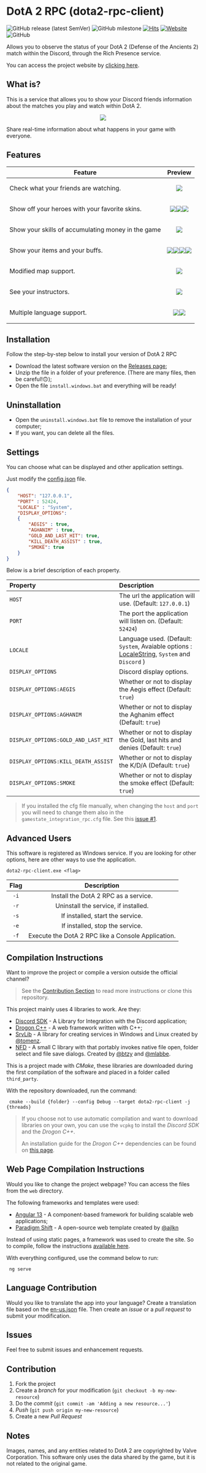 # DotA 2 RPC (dota2-rpc-client)
![GitHub release (latest SemVer)](https://img.shields.io/github/v/release/andsfonseca/dota2-rpc-client)
![GitHub milestone](https://img.shields.io/github/milestones/progress/andsfonseca/dota2-rpc-client/1)
 [![Hits](https://hits.seeyoufarm.com/api/count/incr/badge.svg?url=https%3A%2F%2Fgithub.com%2Fandsfonseca%2Fdota2-rpc-client&count_bg=%2379C83D&title_bg=%23555555&icon=&icon_color=%23E7E7E7&title=hits&edge_flat=false)](#)
 [![Website](https://img.shields.io/website?label=Website&url=https%3A%2F%2Fandsfonseca.github.io%2Fdota2-rpc-client%2F)](https://andsfonseca.github.io/dota2-rpc-client/)
 ![GitHub](https://img.shields.io/github/license/andsfonseca/dota2-rpc-client)

Allows you to observe the status of your DotA 2 (Defense of the Ancients 2) match within the Discord, through the Rich Presence service.

You can access the project website by [clicking here](https://andsfonseca.github.io/dota2-rpc-client/).
## What is?

This is a service that allows you to show your Discord friends information about the matches you play and watch within DotA 2.

<p align="center">
  <img src="https://user-images.githubusercontent.com/7833466/165001452-6b3ed84f-6420-45a2-9436-32da80ea9072.gif"> 
</p>

Share real-time information about what happens in your game with everyone.

## Features

| Feature | Preview |
|---------|---------|
| Check what your friends are watching.       |   <p align="center"><img src="https://user-images.githubusercontent.com/7833466/165001481-8a37881e-802c-4e6a-b40c-e4100b76b82f.gif"></p>      |
| Show off your heroes with your favorite skins.      | <p align="center"><img src="https://user-images.githubusercontent.com/7833466/165001946-910af221-c945-4a8f-84e0-8b9205627437.gif"><img src="https://user-images.githubusercontent.com/7833466/165001947-b3ea6991-2025-4cb5-b098-88cd9b7d3826.gif"><img src="https://user-images.githubusercontent.com/7833466/165001948-2370210a-2621-4549-af53-3d86d09bb545.gif"></p>        |
| Show your skills of accumulating money in the game       | <p align="center"><img src="https://user-images.githubusercontent.com/7833466/164261275-7f6ee3cf-a2a6-4c20-8a5f-d1be3b84714a.gif"></p>        |
| Show your items and your buffs.       | <p align="center"><img src="https://user-images.githubusercontent.com/7833466/165002021-4833bc4d-4ccb-432a-84ec-13b0a36b2c53.gif"><img src="https://user-images.githubusercontent.com/7833466/165002015-58d28c48-6fc1-4e2a-8753-fd6aa47c7c6c.gif"><img src="https://user-images.githubusercontent.com/7833466/165002020-d5c22994-fbff-4ba8-bcfa-992f7f222bd7.gif"><img src="https://user-images.githubusercontent.com/7833466/165002017-b50ccfd8-0e31-40e5-80ee-f8e64e81e1b2.gif"></p>        |
| Modified map support.       | <p align="center"><img src="https://user-images.githubusercontent.com/7833466/165002085-553f032c-35a9-455e-85aa-859e91ac59db.gif">        |
 | See your instructors.  | <p align="center"><img src="https://user-images.githubusercontent.com/7833466/165002839-aa520877-e38a-40d5-984c-9bfc8b9dbd65.gif">        |
| Multiple language support.       | <p align="center"><img src="https://user-images.githubusercontent.com/7833466/165002139-5eb77c4c-e5a7-4bf8-9839-0b8b4cd794f7.gif"><img src="https://user-images.githubusercontent.com/7833466/165002140-78e3af75-ba13-487d-8895-fe60289dedb1.gif">        |

## Installation

Follow the step-by-step below to install your version of DotA 2 RPC

 * Download the latest software version on the [Releases page](https://github.com/andsfonseca/dota2-rpc-client/releases/);
 * Unzip the file in a folder of your preference. (There are many files, then be careful!🙃);
 * Open the file `install.windows.bat` and everything will be ready!

## Uninstallation
 
 * Open the `uninstall.windows.bat` file to remove the installation of your computer;
 * If you want, you can delete all the files.

## Settings

You can choose what can be displayed and other application settings.

Just modify the [config.json](src/templates/config/config.json) file.

```json
{
    "HOST": "127.0.0.1",
    "PORT" : 52424,
    "LOCALE" : "System",
    "DISPLAY_OPTIONS":
    {
        "AEGIS" : true,
        "AGHANIM" : true,
        "GOLD_AND_LAST_HIT": true,
        "KILL_DEATH_ASSIST" : true,
        "SMOKE": true
    }
}
```

Below is a brief description of each property.

|        Property                      |                                    Description                                    |
|:------------------------------------ |:----------------------------------------------------------------------------------|
| `HOST`                               | The url the application will use. (Default: `127.0.0.1`)                          |
| `PORT`                               | The port the application will listen on. (Default: `52424`)                       |
| `LOCALE`                             | Language used. (Default: `System`, Avaiable options : [LocaleString](lang/), `System` and `Discord` ) |
| `DISPLAY_OPTIONS`                    | Discord display options.                                                          |
| `DISPLAY_OPTIONS:AEGIS`              | Whether or not to display the Aegis effect (Default: `true`)                    |
| `DISPLAY_OPTIONS:AGHANIM`            | Whether or not to display the Aghanim effect (Default: `true`)                    |
| `DISPLAY_OPTIONS:GOLD_AND_LAST_HIT`  | Whether or not to display the Gold, last hits and denies (Default: `true`)        |
| `DISPLAY_OPTIONS:KILL_DEATH_ASSIST`  | Whether or not to display the K/D/A (Default: `true`)                             |
| `DISPLAY_OPTIONS:SMOKE`              | Whether or not to display the smoke effect (Default: `true`)                      |

> If you installed the cfg file manually, when changing the `host` and `port` you will need to change them also in the `gamestate_integration_rpc.cfg` file. See this [issue #1](/../../issues/1).

## Advanced Users
 
This software is registered as Windows service. If you are looking for other options, here are other ways to use the application.
 
 ```shell
dota2-rpc-client.exe <flag>
```

|        Flag               |                                    Description                                    |
|:-------------------------:|:---------------------------------------------------------------------------------:|
| `-i`                      | Install the DotA 2 RPC as a service.                                              |
| `-r`                      | Uninstall the service, if installed.                                              |
| `-s`                      | If installed, start the service.                                                  |
| `-e`                      | If installed, stop the service.                                                   |
| `-f`                      | Execute the DotA 2 RPC like a Console Application.                                |

## Compilation Instructions

Want to improve the project or compile a version outside the official channel?

> See the [Contribution Section](#contribution) to read more instructions or clone this repository.

This project mainly uses 4 libraries to work. Are they:

 * [Discord SDK](https://discord.com/developers/docs/intro) - A Library for Integration with the Discord application;
 * [Drogon C++](https://github.com/drogonframework/drogon) - A web framework written with C++;
 * [SrvLib](https://github.com/Tomenz/SrvLib) - A library for creating services in Windows and Linux created by [@tomenz](https://github.com/tomenz).
 * [NFD](https://github.com/btzy/nativefiledialog-extended) - A small C library with that portably invokes native file open, folder select and file save dialogs.  Created by [@btzy](https://github.com/btzy) and [@mlabbe](https://github.com/mlabbe).

This is a project made with *CMake*, these libraries are downloaded during the first compilation of the software and placed in a folder called `third_party`.

With the repository downloaded, run the command:

```shell
 cmake --build {folder} --config Debug --target dota2-rpc-client -j {threads}
```
 
> If you choose not to use automatic compilation and want to download libraries on your own, you can use the `vcpkg` to install the *Discord SDK* and the *Drogon C++*.
> 
> An installation guide for the *Drogon C++* dependencies can be found on [this page](https://drogon.docsforge.com/master/installation/).

## Web Page Compilation Instructions

Would you like to change the project webpage? You can access the files from the `web` directory.

The following frameworks and templates were used:

 * [Angular 13](https://angular.io/) - A component-based framework for building scalable web applications;
 * [Paradigm Shift](https://html5up.net/paradigm-shift) - A open-source web template created by [@ajlkn](https://github.com/ajlkn)

Instead of using static pages, a framework was used to create the site. So to compile, follow the instructions [available here](https://angular.io/guide/setup-local).

With everything configured, use the command below to run:

```shell
 ng serve
```
 
## Language Contribution
 
Would you like to translate the app into your language? Create a translation file based on the [en-us.json](lang/en-us.json) file. Then create an _issue_ or a _pull request_ to submit your modification.
 
 
## Issues

Feel free to submit issues and enhancement requests.

## Contribution

1. Fork the project
2. Create a _branch_ for your modification (`git checkout -b my-new-resource`)
3. Do the _commit_ (`git commit -am 'Adding a new resource...'`)
4. _Push_ (`git push origin my-new-resource`)
5. Create a new _Pull Request_ 

## Notes

Images, names, and any entities related to DotA 2 are copyrighted by Valve Corporation. This software only uses the data shared by the game, but it is not related to the original game.
